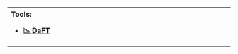 <table>
<tr>
<th align="left">
<img width="400" height="1">
Tools:

-   [📉 DaFT](https://github.com/digiLab-ai/daft)
</th>
<th align="left">
<img width="400" height="1">
</th>
</tr>
</table>
